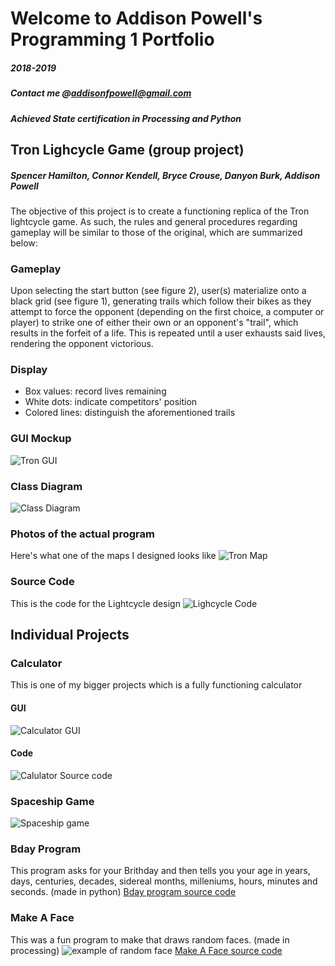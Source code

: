 # Welcome to Addison Powell's Programming 1 Portfolio
##### 2018-2019
##### Contact me @<addisonfpowell@gmail.com>
##### Achieved State certification in Processing and Python
## Tron Lighcycle Game (group project)
##### Spencer Hamilton, Connor Kendell, Bryce Crouse, Danyon Burk, Addison Powell
The objective of this project is to create a functioning replica of the Tron lightcycle game. As such, the rules and general procedures regarding gameplay will be similar to those of the original, which are summarized below:

### Gameplay
Upon selecting the start button (see figure 2), user(s) materialize onto a black grid (see figure 1), generating trails which follow their bikes as they attempt to force the opponent (depending on the first choice, a computer or player) to strike one of either their own or an opponent's "trail", which results in the forfeit of a life. This is repeated until a user exhausts said lives, rendering the opponent victorious.

### Display
 - Box values: record lives remaining
 - White dots: indicate competitors' position
 - Colored lines: distinguish the aforementioned trails
 
### GUI Mockup
 ![Tron GUI](/PNGs/TronGUI.png)

### Class Diagram
 ![Class Diagram](/PNGs/TronClassDiagram.png)

### Photos of the actual program
Here's what one of the maps I designed looks like
 ![Tron Map](/PNGs/tronmap3.PNG)
 
### Source Code
This is the code for the Lightcycle design
 ![Lighcycle Code](/PNGs/TronSourceCode.PNG)

## Individual Projects

### Calculator
This is one of my bigger projects which is a fully functioning calculator
#### GUI
 ![Calculator GUI](/PNGs/calc.PNG)
#### Code
 ![Calulator Source code](/PNGs/calcsourcecode.PNG)
 
### Spaceship Game
 ![Spaceship game](/PNGs/spacegameSC.png)
 
### Bday Program
This program asks for your Brithday and then tells you your age in years, days, centuries, decades, sidereal months, milleniums, hours, minutes and seconds. (made in python) 
[Bday program source code](https://github.com/AddisonFP/Programming-Portfolio/blob/master/Bday.py)

### Make A Face 
This was a fun program to make that draws random faces. (made in processing) 
 ![example of random face](/Make_a_Face/line-000033.png)
[Make A Face source code](https://github.com/AddisonFP/Programming-Portfolio/tree/master/Make_a_Face)

